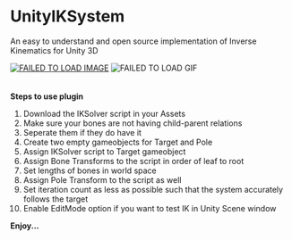 # UnityIKSystem
An easy to understand and open source implementation of Inverse Kinematics for Unity 3D

[![FAILED TO LOAD IMAGE](https://img.youtube.com/vi/4FMOBhg3xaM/0.jpg)](https://www.youtube.com/watch?v=4FMOBhg3xaM)
![FAILED TO LOAD GIF](GIF/IK.gif)
<br>
<br>
<br>
<b>Steps to use plugin</b><br>
<ol>
  <li>Download the IKSolver script in your Assets</li>
  <li>Make sure your bones are not having child-parent relations</li>
  <li>Seperate them if they do have it</li>
  <li>Create two empty gameobjects for Target and Pole</li>
  <li>Assign IKSolver script to Target gameobject</li>
  <li>Assign Bone Transforms to the script in order of leaf to root</li>
  <li>Set lengths of bones in world space</li>
  <li>Assign Pole Transform to the script as well</li>
  <li>Set iteration count as less as possible such that the system accurately follows the target</li>
  <li>Enable EditMode option if you want to test IK in Unity Scene window</li>
</ol>

<b>Enjoy...</b>
